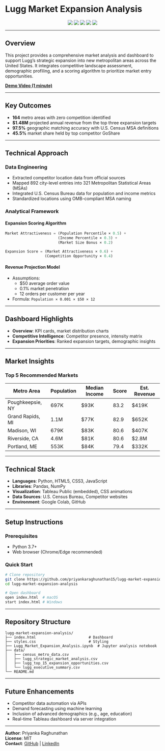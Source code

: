 
# Lugg Market Expansion Analysis

<p align="center">
  <img src="https://img.shields.io/badge/Python-3776AB?style=for-the-badge&logo=python&logoColor=white" />
  <img src="https://img.shields.io/badge/Tableau-E97627?style=for-the-badge&logo=tableau&logoColor=white" />
  <img src="https://img.shields.io/badge/HTML5-E34F26?style=for-the-badge&logo=html5&logoColor=white" />
  <img src="https://img.shields.io/badge/CSS3-1572B6?style=for-the-badge&logo=css3&logoColor=white" />
  <img src="https://img.shields.io/badge/JavaScript-F7DF1E?style=for-the-badge&logo=javascript&logoColor=black" />
</p>

---

## Overview

This project provides a comprehensive market analysis and dashboard to support Lugg’s strategic expansion into new metropolitan areas across the United States. It integrates competitive landscape assessment, demographic profiling, and a scoring algorithm to prioritize market entry opportunities.

**[Demo Video (1 minute)](https://drive.google.com/file/d/1vf7u3VIbbswkIVTHFkTCqZjW8F8B0xRj/view?usp=sharing)**

---

## Key Outcomes

- **164** metro areas with zero competition identified
- **$1.48M** projected annual revenue from the top three expansion targets
- **97.5%** geographic matching accuracy with U.S. Census MSA definitions
- **45.5%** market share held by top competitor GoShare

---

## Technical Approach

### Data Engineering

- Extracted competitor location data from official sources
- Mapped 892 city-level entries into 321 Metropolitan Statistical Areas (MSAs)
- Integrated U.S. Census Bureau data for population and income metrics
- Standardized locations using OMB-compliant MSA naming

### Analytical Framework

#### Expansion Scoring Algorithm

```python
Market Attractiveness = (Population Percentile × 0.5) + 
                        (Income Percentile × 0.3) + 
                        (Market Size Bonus × 0.2)

Expansion Score = (Market Attractiveness × 0.6) + 
                  (Competition Opportunity × 0.4)
```

#### Revenue Projection Model

- Assumptions:
  - $50 average order value
  - 0.1% market penetration
  - 12 orders per customer per year
- Formula: `Population × 0.001 × $50 × 12`

---

## Dashboard Highlights

- **Overview**: KPI cards, market distribution charts
- **Competitive Intelligence**: Competitor presence, intensity matrix
- **Expansion Priorities**: Ranked expansion targets, demographic insights

---

## Market Insights

### Top 5 Recommended Markets

| Metro Area | Population | Median Income | Score | Est. Revenue |
|------------|------------|---------------|-------|---------------|
| Poughkeepsie, NY | 697K | $93K | 83.2 | $419K |
| Grand Rapids, MI | 1.1M | $77K | 82.9 | $652K |
| Madison, WI | 679K | $83K | 80.6 | $407K |
| Riverside, CA | 4.6M | $81K | 80.6 | $2.8M |
| Portland, ME | 553K | $84K | 79.4 | $332K |

---

## Technical Stack

- **Languages**: Python, HTML5, CSS3, JavaScript
- **Libraries**: Pandas, NumPy
- **Visualization**: Tableau Public (embedded), CSS animations
- **Data Sources**: U.S. Census Bureau, Competitor websites
- **Environment**: Google Colab, GitHub

---

## Setup Instructions

### Prerequisites

- Python 3.7+
- Web browser (Chrome/Edge recommended)

### Quick Start

```bash
# Clone repository
git clone https://github.com/priyankaraghunathan15/lugg-market-expansion-analysis.git
cd lugg-market-expansion-analysis

# Open dashboard
open index.html  # macOS
start index.html # Windows
```

---

## Repository Structure

```
lugg-market-expansion-analysis/
├── index.html                        # Dashboard
├── styles.css                        # Styling
├── Lugg_Market_Expansion_Analysis.ipynb  # Jupyter analysis notebook
├── data/
│   ├── census_metro_data.csv
│   ├── lugg_strategic_market_analysis.csv
│   ├── lugg_top_15_expansion_opportunities.csv
│   └── lugg_executive_summary.csv
└── README.md
```

---

## Future Enhancements

- Competitor data automation via APIs
- Demand forecasting using machine learning
- Inclusion of advanced demographics (e.g., age, education)
- Real-time Tableau dashboard via server integration

---

**Author**: Priyanka Raghunathan  
**License**: MIT  
**Contact**: [GitHub](https://github.com/priyankaraghunathan15) | [LinkedIn](https://www.linkedin.com/in/priyankaraghunathan)
